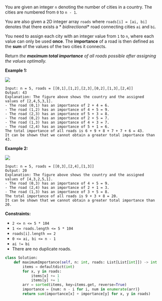 You are given an integer  `n`  denoting the number of cities in a country. The cities are numbered from  `0`
to  `n - 1`.

You are also given a 2D integer array  `roads`  where  `roads[i] = [ai, bi]`  denotes that there exists a  *
*bidirectional**  road connecting cities  `ai`  and  `bi`.

You need to assign each city with an integer value from  `1`  to  `n`, where each value can only be used  **once**. The
**importance**  of a road is then defined as the  **sum**  of the values of the two cities it connects.

Return  _the  **maximum total importance**  of all roads possible after assigning the values optimally._

**Example 1:**

![](https://assets.leetcode.com/uploads/2022/04/07/ex1drawio.png)

```
Input: n = 5, roads = [[0,1],[1,2],[2,3],[0,2],[1,3],[2,4]]
Output: 43
Explanation: The figure above shows the country and the assigned values of [2,4,5,3,1].
- The road (0,1) has an importance of 2 + 4 = 6.
- The road (1,2) has an importance of 4 + 5 = 9.
- The road (2,3) has an importance of 5 + 3 = 8.
- The road (0,2) has an importance of 2 + 5 = 7.
- The road (1,3) has an importance of 4 + 3 = 7.
- The road (2,4) has an importance of 5 + 1 = 6.
The total importance of all roads is 6 + 9 + 8 + 7 + 7 + 6 = 43.
It can be shown that we cannot obtain a greater total importance than 43.
```

**Example 2:**

![](https://assets.leetcode.com/uploads/2022/04/07/ex2drawio.png)

```
Input: n = 5, roads = [[0,3],[2,4],[1,3]]
Output: 20
Explanation: The figure above shows the country and the assigned values of [4,3,2,5,1].
- The road (0,3) has an importance of 4 + 5 = 9.
- The road (2,4) has an importance of 2 + 1 = 3.
- The road (1,3) has an importance of 3 + 5 = 8.
The total importance of all roads is 9 + 3 + 8 = 20.
It can be shown that we cannot obtain a greater total importance than 20.
```

**Constraints:**

- `2 <= n <= 5 * 104`
- `1 <= roads.length <= 5 * 104`
- `roads[i].length == 2`
- `0 <= ai, bi <= n - 1`
- `ai != bi`
- There are no duplicate roads.

```python
class Solution:
    def maximumImportance(self, n: int, roads: List[List[int]]) -> int:
        items = defaultdict(int)
        for x, y in roads:
            items[x] += 1
            items[y] += 1
        arr = sorted(items, key=items.get, reverse=True)
        importance = {num: n - i for i, num in enumerate(arr)}
        return sum(importance[x] + importance[y] for x, y in roads)
```